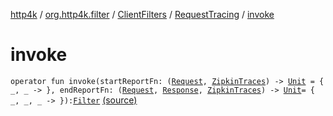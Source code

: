 [http4k](../../../index.md) / [org.http4k.filter](../../index.md) / [ClientFilters](../index.md) / [RequestTracing](index.md) / [invoke](./invoke.md)

# invoke

`operator fun invoke(startReportFn: (`[`Request`](../../../org.http4k.core/-request/index.md)`, `[`ZipkinTraces`](../../-zipkin-traces/index.md)`) -> `[`Unit`](https://kotlinlang.org/api/latest/jvm/stdlib/kotlin/-unit/index.html)` = { _, _ -> }, endReportFn: (`[`Request`](../../../org.http4k.core/-request/index.md)`, `[`Response`](../../../org.http4k.core/-response/index.md)`, `[`ZipkinTraces`](../../-zipkin-traces/index.md)`) -> `[`Unit`](https://kotlinlang.org/api/latest/jvm/stdlib/kotlin/-unit/index.html)` = { _, _, _ -> }): `[`Filter`](../../../org.http4k.core/-filter/index.md) [(source)](https://github.com/http4k/http4k/blob/master/http4k-core/src/main/kotlin/org/http4k/filter/ClientFilters.kt#L31)